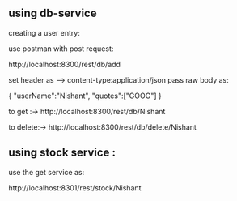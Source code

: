 using db-service
---------------------------------------------------------------------

creating a user entry:

use postman with post request:

http://localhost:8300/rest/db/add

set header as --> content-type:application/json
pass  raw body as:

{
	"userName":"Nishant",
	"quotes":["GOOG"]
}


to get :-> http://localhost:8300/rest/db/Nishant

to delete:-> http://localhost:8300/rest/db/delete/Nishant

using stock service :
----------------------------------------------------------------------------

use the get service as:

http://localhost:8301/rest/stock/Nishant
